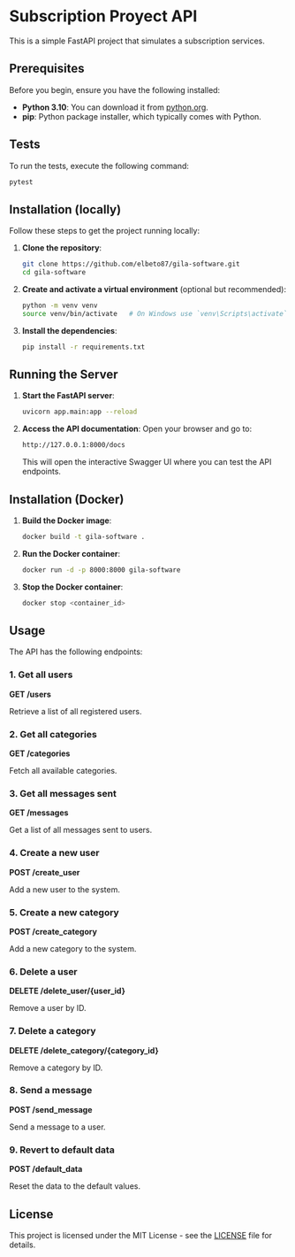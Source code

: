 # Subscription Proyect API

This is a simple FastAPI project that simulates a subscription services.

## Prerequisites

Before you begin, ensure you have the following installed:

- **Python 3.10**: You can download it from [python.org](https://www.python.org/).
- **pip**: Python package installer, which typically comes with Python.

## Tests

To run the tests, execute the following command:

```bash
pytest
```

## Installation (locally)

Follow these steps to get the project running locally:

1. **Clone the repository**:
    ```bash
    git clone https://github.com/elbeto87/gila-software.git
    cd gila-software
    ```
   
2. **Create and activate a virtual environment** (optional but recommended):
    ```bash
    python -m venv venv
    source venv/bin/activate   # On Windows use `venv\Scripts\activate`
    ```

3. **Install the dependencies**:
    ```bash
    pip install -r requirements.txt
    ```
   
## Running the Server

1. **Start the FastAPI server**:
    ```bash
    uvicorn app.main:app --reload
    ```
   
2. **Access the API documentation**:
    Open your browser and go to:
    ```bash
    http://127.0.0.1:8000/docs
    ```
    This will open the interactive Swagger UI where you can test the API endpoints.

## Installation (Docker)

1. **Build the Docker image**:
    ```bash
    docker build -t gila-software .
    ```
   
2. **Run the Docker container**:
    ```bash
    docker run -d -p 8000:8000 gila-software
    ```
   
3. **Stop the Docker container**:
    ```bash
    docker stop <container_id>
    ```
   
## Usage

The API has the following endpoints:

### 1. Get all users
**GET /users**

Retrieve a list of all registered users.

### 2. Get all categories
**GET /categories**

Fetch all available categories.

### 3. Get all messages sent
**GET /messages**

Get a list of all messages sent to users.

### 4. Create a new user
**POST /create_user**

Add a new user to the system.

### 5. Create a new category
**POST /create_category**

Add a new category to the system.

### 6. Delete a user
**DELETE /delete_user/{user_id}**

Remove a user by ID.

### 7. Delete a category
**DELETE /delete_category/{category_id}**

Remove a category by ID.

### 8. Send a message
**POST /send_message**

Send a message to a user.

### 9. Revert to default data
**POST /default_data**

Reset the data to the default values.
   
## License

This project is licensed under the MIT License - see the [LICENSE](LICENSE) file for details.